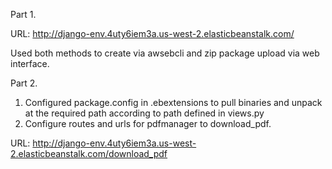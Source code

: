 Part 1.

URL: http://django-env.4uty6iem3a.us-west-2.elasticbeanstalk.com/

Used both methods to create via awsebcli and zip package upload via web interface.

Part 2.

1. Configured package.config in .ebextensions to pull binaries and unpack at the required path according to path defined in views.py
2. Configure routes and urls for pdfmanager to download_pdf.

URL: http://django-env.4uty6iem3a.us-west-2.elasticbeanstalk.com/download_pdf

